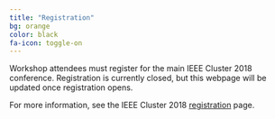 ```yaml
---
title: "Registration"
bg: orange
color: black
fa-icon: toggle-on
---
```


Workshop attendees must register for the main IEEE Cluster 2018 conference.
Registration is currently closed, but this webpage will be updated once
registration opens.

For more information, see the IEEE Cluster 2018
[registration](https://cluster2018.github.io/registration) page.
